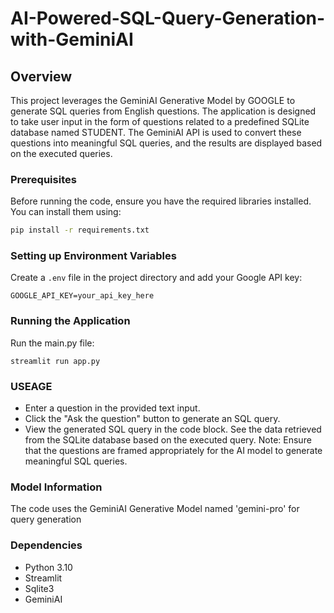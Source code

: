 # AI-Powered-SQL-Query-Generation-with-GeminiAI

## Overview

This project leverages the GeminiAI Generative Model by GOOGLE to generate SQL queries from English questions. The application is designed to take user input in the form of questions related to a predefined SQLite database named STUDENT. The GeminiAI API is used to convert these questions into meaningful SQL queries, and the results are displayed based on the executed queries.

### Prerequisites

Before running the code, ensure you have the required libraries installed. You can install them using:

```bash
pip install -r requirements.txt
```

### Setting up Environment Variables

Create a `.env` file in the project directory and add your Google API key:

```dotenv
GOOGLE_API_KEY=your_api_key_here
```

### Running the Application
Run the main.py file:
```run
streamlit run app.py
```

### USEAGE
- Enter a question in the provided text input.
- Click the "Ask the question" button to generate an SQL query.
- View the generated SQL query in the code block.
See the data retrieved from the SQLite database based on the executed query.
Note: Ensure that the questions are framed appropriately for the AI model to generate meaningful SQL queries.


### Model Information
The code uses the GeminiAI Generative Model named 'gemini-pro' for query generation

### Dependencies
- Python 3.10
- Streamlit
- Sqlite3
- GeminiAI

